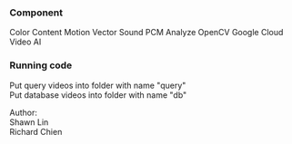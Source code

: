   ### Component
  Color Content
  Motion Vector
  Sound PCM Analyze
  OpenCV
  Google Cloud Video AI
  
  
  ### Running code  
  Put query videos into folder with name "query"  
  Put database videos into folder with name "db"  
  
  
Author:  
Shawn Lin  
Richard Chien
